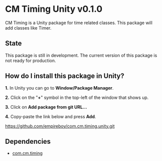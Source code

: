 # CM Timing Unity v0.1.0

CM Timing is a Unity package for time related classes. This package will add classes like Timer.

## State

This package is still in development. The current version of this package is not ready for production.

## How do I install this package in Unity?

**1.** In Unity you can go to **Window/Package Manager**.

**2.** Click on the "**+**" symbol in the top-left of the window that shows up.

**3.** Click on **Add package from git URL...**

**4.** Copy-paste the link below and press **Add**.

https://github.com/empireboy/com.cm.timing.unity.git

## Dependencies

* [com.cm.timing](https://github.com/empireboy/com.cm.timing)

